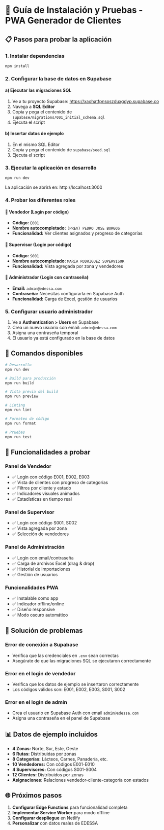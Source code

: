 # 🚀 Guía de Instalación y Pruebas - PWA Generador de Clientes

## 📋 Pasos para probar la aplicación

### 1. **Instalar dependencias**
```bash
npm install
```

### 2. **Configurar la base de datos en Supabase**

#### a) Ejecutar las migraciones SQL
1. Ve a tu proyecto Supabase: https://xaohatfpnsoszduxgdyp.supabase.co
2. Navega a **SQL Editor**
3. Copia y pega el contenido de `supabase/migrations/001_initial_schema.sql`
4. Ejecuta el script

#### b) Insertar datos de ejemplo
1. En el mismo SQL Editor
2. Copia y pega el contenido de `supabase/seed.sql`
3. Ejecuta el script

### 3. **Ejecutar la aplicación en desarrollo**
```bash
npm run dev
```

La aplicación se abrirá en: http://localhost:3000

### 4. **Probar los diferentes roles**

#### 🔑 **Vendedor** (Login por código)
- **Código:** `E001`
- **Nombre autocompletado:** `(PREV) PEDRO JOSE BURGOS`
- **Funcionalidad:** Ver clientes asignados y progreso de categorías

#### 🔑 **Supervisor** (Login por código)
- **Código:** `S001`
- **Nombre autocompletado:** `MARIA RODRIGUEZ SUPERVISOR`
- **Funcionalidad:** Vista agregada por zona y vendedores

#### 🔑 **Administrador** (Login con contraseña)
- **Email:** `admin@edessa.com`
- **Contraseña:** Necesitas configurarla en Supabase Auth
- **Funcionalidad:** Carga de Excel, gestión de usuarios

### 5. **Configurar usuario administrador**
1. Ve a **Authentication > Users** en Supabase
2. Crea un nuevo usuario con email: `admin@edessa.com`
3. Asigna una contraseña temporal
4. El usuario ya está configurado en la base de datos

## 🔧 Comandos disponibles

```bash
# Desarrollo
npm run dev

# Build para producción
npm run build

# Vista previa del build
npm run preview

# Linting
npm run lint

# Formateo de código
npm run format

# Pruebas
npm run test
```

## 📱 Funcionalidades a probar

### **Panel de Vendedor**
- ✅ Login con código E001, E002, E003
- ✅ Vista de clientes con progreso de categorías
- ✅ Filtros por cliente y estado
- ✅ Indicadores visuales animados
- ✅ Estadísticas en tiempo real

### **Panel de Supervisor**
- ✅ Login con código S001, S002
- ✅ Vista agregada por zona
- ✅ Selección de vendedores

### **Panel de Administración**
- ✅ Login con email/contraseña
- ✅ Carga de archivos Excel (drag & drop)
- ✅ Historial de importaciones
- ✅ Gestión de usuarios

### **Funcionalidades PWA**
- ✅ Instalable como app
- ✅ Indicador offline/online
- ✅ Diseño responsive
- ✅ Modo oscuro automático

## 🐛 Solución de problemas

### Error de conexión a Supabase
- Verifica que las credenciales en `.env` sean correctas
- Asegúrate de que las migraciones SQL se ejecutaron correctamente

### Error en el login de vendedor
- Verifica que los datos de ejemplo se insertaron correctamente
- Los códigos válidos son: E001, E002, E003, S001, S002

### Error en el login de admin
- Crea el usuario en Supabase Auth con email `admin@edessa.com`
- Asigna una contraseña en el panel de Supabase

## 📊 Datos de ejemplo incluidos

- **4 Zonas:** Norte, Sur, Este, Oeste
- **6 Rutas:** Distribuidas por zonas
- **8 Categorías:** Lácteos, Carnes, Panadería, etc.
- **10 Vendedores:** Con códigos E001-E010
- **4 Supervisores:** Con códigos S001-S004
- **12 Clientes:** Distribuidos por zonas
- **Asignaciones:** Relaciones vendedor-cliente-categoría con estados

## 🌐 Próximos pasos

1. **Configurar Edge Functions** para funcionalidad completa
2. **Implementar Service Worker** para modo offline
3. **Configurar despliegue** en Netlify
4. **Personalizar** con datos reales de EDESSA
